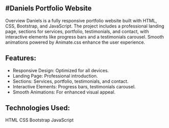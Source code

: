 #Daniels Portfolio Website
-----------
Overview
Daniels is a fully responsive portfolio website built with HTML, CSS, Bootstrap, and JavaScript. The project includes a professional landing page, sections for services, portfolio, testimonials, and contact, with interactive elements like progress bars and a testimonials carousel. Smooth animations powered by Animate.css enhance the user experience.

Features:
----------------
- Responsive Design: Optimized for all devices.
- Landing Page: Professional introduction.
- Sections: Services, portfolio, testimonials, and contact.
- Interactive Elements: Progress bars, testimonials carousel.
- Smooth Animations: For enhanced visual appeal.
  
Technologies Used:
---------------
HTML
CSS
Bootstrap
JavaScript
